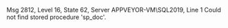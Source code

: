 Msg 2812, Level 16, State 62, Server APPVEYOR-VM\SQL2019, Line 1
Could not find stored procedure 'sp_doc'.

